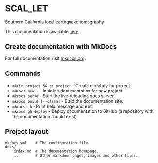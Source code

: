 # SCAL_LET
Southern California local earthquake tomography

This documentation is available [here](https://avillasenorh.github.io/SCAL_LET/).

## Create documentation with MkDocs

For full documentation visit [mkdocs.org](https://www.mkdocs.org).

## Commands

* `mkdir project && cd project` - Create directory for project
* `mkdocs new .` - Initialize documentation for new project.
* `mkdocs serve` - Start the live-reloading docs server.
* `mkdocs build [--clean]` - Build the documentation site.
* `mkdocs -h` - Print help message and exit.
* `mkdocs gh-deploy` - Deploy documentation to GitHub
   (a repository with the documentation should exist)

## Project layout

    mkdocs.yml    # The configuration file.
    docs/
        index.md  # The documentation homepage.
        ...       # Other markdown pages, images and other files.
